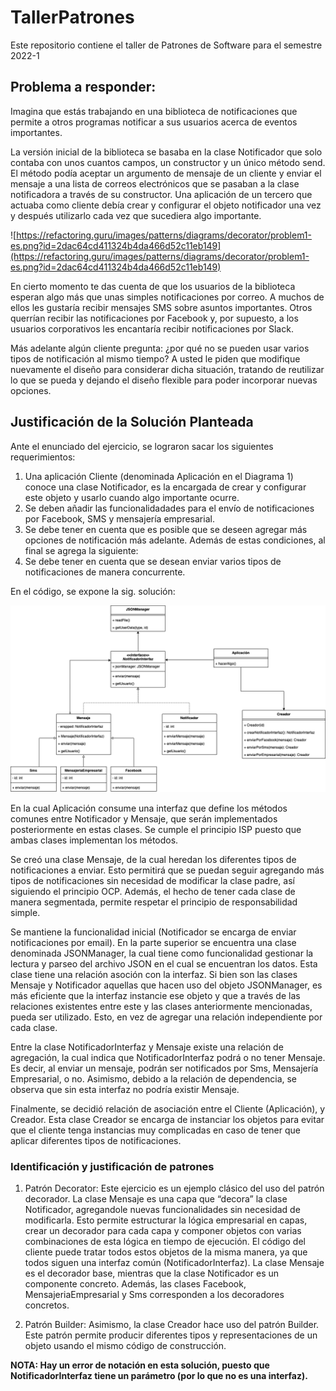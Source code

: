 # TallerPatrones
Este repositorio contiene el taller de Patrones de Software para el semestre 2022-1


## Problema a responder: 
Imagina que estás trabajando en una biblioteca de notificaciones que permite a otros programas notificar a sus usuarios acerca de eventos importantes.

La versión inicial de la biblioteca se basaba en la clase Notificador que solo contaba con unos cuantos campos, un constructor y un único método send. El método podía aceptar un argumento de mensaje de un cliente y enviar el mensaje a una lista de correos electrónicos que se pasaban a la clase notificadora a través de su constructor. Una aplicación de un tercero que actuaba como cliente debía crear y configurar el objeto notificador una vez y después utilizarlo cada vez que sucediera algo importante.

![https://refactoring.guru/images/patterns/diagrams/decorator/problem1-es.png?id=2dac64cd411324b4da466d52c11eb149](https://refactoring.guru/images/patterns/diagrams/decorator/problem1-es.png?id=2dac64cd411324b4da466d52c11eb149)

En cierto momento te das cuenta de que los usuarios de la biblioteca esperan algo más que unas simples notificaciones por correo. A muchos de ellos les gustaría recibir mensajes SMS sobre asuntos importantes. Otros querrían recibir las notificaciones por Facebook y, por supuesto, a los usuarios corporativos les encantaría recibir notificaciones por Slack.

Más adelante algún cliente pregunta: ¿por qué no se pueden usar varios tipos de notificación al mismo tiempo? A usted le piden que modifique nuevamente el diseño para considerar dicha situación, tratando de reutilizar lo que se pueda y dejando el diseño flexible para poder incorporar nuevas opciones.

## Justificación de la Solución Planteada

Ante el enunciado del ejercicio, se lograron sacar los siguientes requerimientos:
1.	Una aplicación Cliente (denominada Aplicación en el Diagrama 1) conoce una clase Notificador, es la encargada de crear y configurar este objeto y usarlo cuando algo importante ocurre.
2.	Se deben añadir las funcionalidadades para el envío de notificaciones por Facebook, SMS y mensajería empresarial.
3.	Se debe tener en cuenta que es posible que se deseen agregar más opciones de notificación más adelante.
Además de estas condiciones, al final se agrega la siguiente:
4.	Se debe tener en cuenta que se desean enviar varios tipos de notificaciones de manera concurrente.

En el código, se expone la sig. solución:

![](https://github.com/NicolleMayol/TallerPatrones/blob/main/Diagrama_UML.2drawio.drawio.png?raw=true)

En la cual Aplicación consume una interfaz que define los métodos comunes entre Notificador y Mensaje, que serán implementados posteriormente en estas clases. Se cumple el principio ISP puesto que ambas clases implementan los métodos.

Se creó una clase Mensaje, de la cual heredan los diferentes tipos de notificaciones a enviar. Esto permitirá que se puedan seguir agregando más tipos de notificaciones sin necesidad de modificar la clase padre, así siguiendo el principio OCP. Además, el hecho de tener cada clase de manera segmentada, permite respetar el principio de responsabilidad simple.

Se mantiene la funcionalidad inicial (Notificador se encarga de enviar notificaciones por email). 
En la parte superior se encuentra una clase denominada JSONManager, la cual tiene como funcionalidad gestionar la lectura y parseo del archivo JSON en el cual se encuentran los datos. Esta clase tiene una relación asoción con la interfaz. Si bien son las clases Mensaje y Notificador aquellas que hacen uso del objeto JSONManager, es más eficiente que la interfaz instancie ese objeto y que a través de las relaciones existentes entre este y las clases anteriormente mencionadas, pueda ser utilizado. Esto, en vez de agregar una relación independiente por cada clase. 

Entre la clase NotificadorInterfaz y Mensaje existe una relación de agregación, la cual indica que NotificadorInterfaz podrá o no tener Mensaje. Es decir, al enviar un mensaje, podrán ser notificados por Sms, Mensajería Empresarial, o no. Asimismo, debido a la relación de dependencia, se observa que sin esta interfaz no podría existir Mensaje.

Finalmente, se decidió relación de asociación entre el Cliente (Aplicación), y Creador. Esta clase Creador se encarga de instanciar los objetos para evitar que el cliente tenga instancias muy complicadas en caso de tener que aplicar diferentes tipos de notificaciones. 


### Identificación y justificación de patrones
1.	Patrón Decorator: Este ejercicio es un ejemplo clásico del uso del patrón decorador. La clase Mensaje es una capa que “decora” la clase Notificador, agregandole nuevas funcionalidades sin necesidad de modificarla. Esto permite estructurar la lógica empresarial en capas, crear un decorador para cada capa y componer objetos con varias combinaciones de esta lógica en tiempo de ejecución. El código del cliente puede tratar todos estos objetos de la misma manera, ya que todos siguen una interfaz común (NotificadorInterfaz). La clase Mensaje es el decorador base, mientras que la clase Notificador es un componente concreto. Además, las clases Facebook, MensajeriaEmpresarial y Sms corresponden a los decoradores concretos. 

2.	Patrón Builder: Asimismo, la clase Creador hace uso del patrón Builder. Este patrón permite producir diferentes tipos y representaciones de un objeto usando el mismo código de construcción.

<b> NOTA: Hay un error de notación en esta solución, puesto que NotificadorInterfaz tiene un parámetro (por lo que no es una interfaz). 
